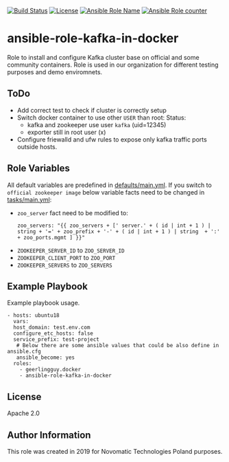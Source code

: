 [![Build Status](https://travis-ci.org/novomatic-tech/ansible-role-kafka-in-docker.svg?branch=master)](https://travis-ci.org/novomatic-tech/ansible-role-kafka-in-docker) [![License](https://img.shields.io/badge/license-Apache%202-green.svg)](https://github.com/novomatic-tech/ansible-role-kafka-in-docker/blob/master/LICENSE) [![Ansible Role Name](https://img.shields.io/ansible/role/42270.svg)](https://galaxy.ansible.com/novomatic-tech/kafka_in_docker) [![Ansible Role counter](https://img.shields.io/ansible/role/d/42270.svg)](https://galaxy.ansible.com/novomatic-tech/kafka_in_docker)
# ansible-role-kafka-in-docker
Role to install and configure Kafka cluster base on official and some community containers.
Role is used in our organization for different testing purposes and demo enviromnets.

ToDo
--------------
*   Add correct test to check if cluster is correctly setup
*   Switch docker container to use other `USER` than root:
    Status:
    *   kafka and zookeeper use user `kafka` (uid=12345)
    *   exporter still in root user (x)
*   Configure friewalld and ufw rules to expose only kafka traffic ports outside hosts.

Role Variables
--------------

All default variables are predefined in [defaults/main.yml](defaults/main.yml).
If you switch to `official zookeeper image` below variable facts need to be changed in [tasks/main.yml](defaults/main.yml):
*   `zoo_server` fact need to be modified to:
    ```
    zoo_servers: "{{ zoo_servers + [' server.' + ( id | int + 1 ) | string + '=' + zoo_prefix + '-' + ( id | int + 1 ) | string  + ':' + zoo_ports.mgmt ] }}"
    ```
*   `ZOOKEEPER_SERVER_ID` to `ZOO_SERVER_ID`
*   `ZOOKEEPER_CLIENT_PORT` to `ZOO_PORT`
*   `ZOOKEEPER_SERVERS` to `ZOO_SERVERS`


Example Playbook
----------------

Example playbook usage.

```
- hosts: ubuntu18
  vars:
  host_domain: test.env.com
  configure_etc_hosts: false
  service_prefix: test-project
   # Below there are some ansible values that could be also define in ansible.cfg
   ansible_become: yes
  roles:
    - geerlingguy.docker
    - ansible-role-kafka-in-docker
```

License
-------
Apache 2.0

Author Information
------------------

This role was created in 2019 for Novomatic Technologies Poland purposes.

